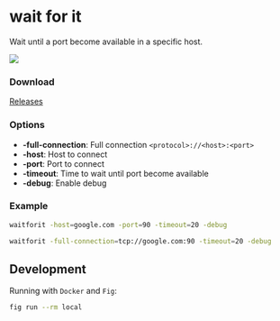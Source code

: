 # wait for it

Wait until a port become available in a specific host.

![](http://24.media.tumblr.com/tumblr_m3x648wxbj1ru99qvo1_500.png)


### Download

[Releases](https://github.com/maxcnunes/waitforit/releases)

### Options

- **-full-connection**: Full connection `<protocol>://<host>:<port>`
- **-host**: Host to connect
- **-port**: Port to connect
- **-timeout**: Time to wait until port become available
- **-debug**: Enable debug


### Example

```bash
waitforit -host=google.com -port=90 -timeout=20 -debug
```

```bash
waitforit -full-connection=tcp://google.com:90 -timeout=20 -debug
```

## Development

Running with `Docker` and `Fig`:

```bash
fig run --rm local
```
